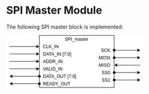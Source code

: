 # SPI Master Module

The following SPI master block is implemented:

![SPI master block diagram](img/SPI_master.png)

